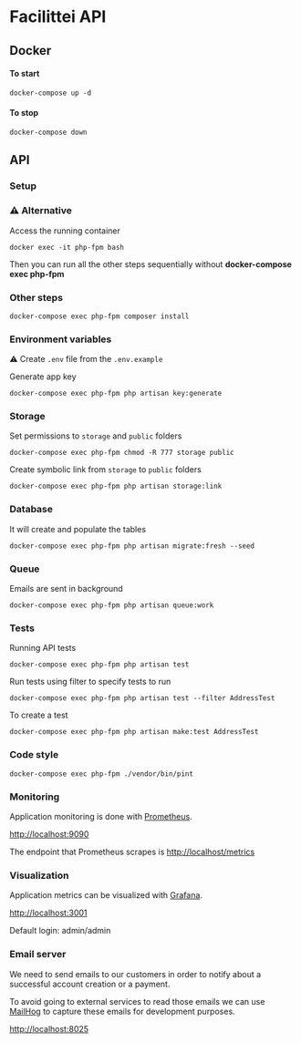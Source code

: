 # Facilittei API

## Docker

#### To start

```
docker-compose up -d
```

#### To stop

```
docker-compose down
```

## API 

### Setup

### :warning: Alternative
Access the running container

```
docker exec -it php-fpm bash
```

Then you can run all the other steps sequentially without **docker-compose exec php-fpm**

### Other steps

```
docker-compose exec php-fpm composer install
```

### Environment variables

:warning: Create `.env` file from the `.env.example`

Generate app key

```
docker-compose exec php-fpm php artisan key:generate
```

### Storage

Set permissions to `storage` and `public` folders

```
docker-compose exec php-fpm chmod -R 777 storage public
```

Create symbolic link from `storage` to `public` folders

```
docker-compose exec php-fpm php artisan storage:link
```

### Database

It will create and populate the tables

```
docker-compose exec php-fpm php artisan migrate:fresh --seed
```

### Queue

Emails are sent in background

```
docker-compose exec php-fpm php artisan queue:work
```

### Tests

Running API tests

```
docker-compose exec php-fpm php artisan test
```

Run tests using filter to specify tests to run

```
docker-compose exec php-fpm php artisan test --filter AddressTest
```

To create a test

```
docker-compose exec php-fpm php artisan make:test AddressTest
```

### Code style

```
docker-compose exec php-fpm ./vendor/bin/pint
```

### Monitoring

Application monitoring is done with [Prometheus](https://prometheus.io/).

[http://localhost:9090](http://localhost:9090)

The endpoint that Prometheus scrapes is [http://localhost/metrics](http://localhost/metrics)

### Visualization

Application metrics can be visualized with [Grafana](https://grafana.com/).

[http://localhost:3001](http://localhost:3001)

Default login: admin/admin

### Email server
We need to send emails to our customers in order to notify about a successful account creation or a payment.

To avoid going to external services to read those emails we can use [MailHog](https://github.com/mailhog/MailHog) to capture these emails for development purposes.

[http://localhost:8025](http://localhost:8025)